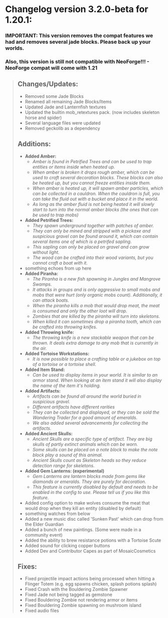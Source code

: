 # Changelog version 3.2.0-beta for 1.20.1:
### IMPORTANT: This version removes the compat features we had and removes several jade blocks. Please back up your worlds.
### Also, this version is still not compatible with NeoForge!!! - NeoForge compat will come with 1.21

> ## Changes/Updates:
> - Removed some Jade Blocks
> - Renamed all remaining Jade Blocks/Items
> - Updated Jade and Lanternfish textures
> - Updated the builtin mob_retextures pack. (now includes skeleton horse and spider)
> - Several language files were updated
> - Removed geckolib as a dependency
>
> ## Additions:
> - **Added Amber:** 
>   - _Amber is found in Petrified Trees and can be used to trap entities or items inside when heated up._
>   - _When amber is broken it drops rough amber, which can be used to craft several decoration blocks. These blocks can also be heated up, but you cannot freeze entities inside them._
>   - _When amber is heated up, it will spawn amber particles, which can be collected in a cauldron. When the cauldron is full, you can take the fluid out with a bucket and place it in the world._
>   - _As long as the amber fluid is not being heated it will slowly start to turn into the normal amber blocks (the ones that can be used to trap mobs)_
> - **Added Petrified Trees:** 
>   - _They spawn underground together with patches of amber._
>   - _They can only be mined and stripped with a pickaxe and suspicious gravel can be found around it, which can contain several items one of which is a petrifed sapling._
>   - _This sapling can only be placed on gravel and can grow without light._
>   - _The wood can be crafted into their wood variants, but you cannot craft a boat with it._
> - something echoes from up here
> - **Added Piranha:** 
>   - _The Piranha is a new fish spawning in Jungles and Mangrove Swamps._
>   - _It attacks in groups and is only aggressive to small mobs and mobs that were hurt (only organic mobs count). Additionally, it can attack boats._
>   - _When the piranha kills a mob that would drop meat, the meat is consumed and only the other loot will drop._
>   - _Zombies that are killed by the piranha will turn into skeletons._
>   - _When killed it can sometimes drop a piranha tooth, which can be crafted into throwing knifes._
> - **Added Throwing knife:** 
>   - _The throwing knife is a new stackable weapon that can be thrown. It deals extra damage to any mob that is currently in the air._
> - **Added Tortoise Workstations:** 
>   - _It is now possible to place a crafting table or a jukebox on top of a tortoise or a tortoise shell._
> - **Added Item Stand:** 
>   - _Can be used to display items in your world. It is similar to an armor stand. When looking at an item stand it will also display the name of the item it's holding._
> - **Added Artifacts:**
>   - _Artifacts can be found all around the world buried in suspicious gravel._
>   - _Different artifacts have different rarities_
>   - _They can be collected and displayed, or they can be sold the Wandering Trader for a good amount of emeralds._
>   - _We also added several advancements for collecting the artifacts._
> - **Added Ancient Skulls:**
>   - _Ancient Skulls are a specific type of artifact. They are big skulls of partly extinct animals which can be worn._
>   - _Some skulls can be placed on a note block to make the note block play a sound of this animal._
>   - _Ancient Skulls count as Skeleton heads so they reduce detection range for skeletons._
> - **Added Gem Lanterns: (experimental)**
>   - _Gem Lanterns are lantern blocks made from gems like diamonds or emeralds. They are purely for decoration._
>   - _This feature is currently disabled by default and needs to be enabled in the config to use. Please tell us if you like this feature._
> - Added config option to make wolves consume the meat that would drop when they kill an entity (disabled by default)
> - something watches from below
> - Added a new music disc called 'Sunken Past' which can drop from the Elder Guardian
> - Added a bunch of new paintings. (Some were made in a community event)
> - Added the ability to brew resistance potions with a Tortoise Scute
> - Added sound for clicking copper buttons
> - Added Dev and Contributor Capes as part of MosaicCosmetics 
>
> ## Fixes:
> - Fixed projectile impact actions being processed when hitting a Flinger Totem (e.g. egg spawns chicken, splash potions splash)
> - Fixed Crash with the Bouldering Zombie Spawner
> - Fixed Jade not being tagged as gemstone
> - Fixed Bouldering Zombie not rendering armor or items
> - Fixed Bouldering Zombie spawning on mushroom island
> - Fixed audio files
